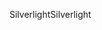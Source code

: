 <span data-ttu-id="97dd1-101">Silverlight</span><span class="sxs-lookup"><span data-stu-id="97dd1-101">Silverlight</span></span>